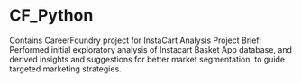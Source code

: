 # CF_Python
Contains CareerFoundry project for InstaCart Analysis
Project Brief: Performed initial exploratory analysis of Instacart Basket App database, and derived insights and suggestions for better market segmentation, to guide targeted marketing strategies. 
